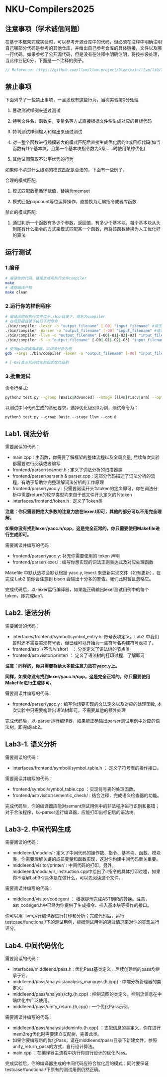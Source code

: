 # NKU-Compilers2025

## 注意事项（学术诚信问题）

在基于本框架完成实验时，可以参考开源仓库中的代码，但必须在注释中明确注明自己哪部分代码是参考的其他仓库，并给出自己参考仓库的具体链接，文件以及哪一行代码。如果参考了公开源代码，但是没有在注释中明确注明，将按抄袭处理，当此作业记0分，下面是一个注释的例子。

```cpp
// Reference: https://github.com/llvm/llvm-project/blob/main/llvm/lib/Transforms/Scalar/LICM.cpp line1-line37
```

## 禁止事项

下面列举了一些禁止事项，一旦发现有这些行为，当次实验按0分处理

1. 篡改测试样例来通过测试

2. 特判文件名，函数名，变量名等方式直接根据文件名生成对应的目标代码

3. 特判测试样例输入和输出来通过测试

4. 对一整个函数进行规模较大的模式匹配后直接生成优化后的ir或目标代码(如当函数有11个基本块，且第一个基本块指令数为5条......时使用某种优化)

5. 其他试图获取不公平优势的行为

如果你不清楚什么级别的模式匹配是合法的，下面有一些例子。

合理的模式匹配:

1. 模式匹配数组循环赋值，替换为memset

2. 模式匹配popcount等位运算操作，直接换为汇编指令或者库函数

禁止的模式匹配:

1. 通过判断一个函数有多少个参数，返回值，有多少个基本块，每个基本块从头到尾有什么指令的方式来模式匹配某一个函数，再将该函数替换为人工优化好的算法

## 运行测试

### 1.编译

```bash
# 编译你的代码，链接生成可执行文件compiler
make 
# 清除编译产物
make clean
```

### 2.运行你的样例程序

```bash
# 编译出的可执行文件位于./bin目录下，命名为compiler
# 在项目根目录下执行下列命令
./bin/compiler -lexer -o "output_filename" [-O0] "input_filename" #词法分析
./bin/compiler -parser -o "output_filename" [-O0] "input_filename" #语法分析
./bin/compiler -llvm -o "output_filename" [-O0|-O1|-O2|-O3] "input_filename" #中间代码生成
./bin/compiler -S -o "output_filename" [-O0|-O1|-O2|-O3] "input_filename" #目标代码生成

# 使用gdb调试编译器，以词法分析为例
gdb --args ./bin/compiler -lexer -o "output_filename" [-O0] "input_filename"

# [-Ox]表示代码优化阶段的优化级别
```

### 3.批量测试

命令行格式:

```bash
python3 test.py --group [Basic|Advanced] --stage [llvm|riscv|arm] --opt [0|1|2] 
```

以测试中间代码生成的基础要求，选择优化级别0为例，测试命令为：

```python3 test.py --group Basic --stage llvm --opt 0```

## Lab1. 词法分析

需要阅读的代码：

- main.cpp : 主函数，你需要了解框架的整体流程以及全局变量, 后续每次实验都需要进行阅读或者编写
- frontend/parser/scanner.h : 定义了词法分析的扫描器类
- frontend/parser/parser.h & parser.cpp : 这部分代码描述了词法分析的流程，有助于帮助你完整理解词法分析的工作原理
- frontend/parser/yacc.y : 只需要阅读开头%token的定义即可，你在词法分析中需要return的枚举类型均来自于该文件开头定义的%token
- interfaces/frontend/token.h : 定义了Token类

__注意：你只需要把绝大多数的注意力放在lexer.l即可，其他的部分可以不用完全理解。__

__如果你没有找到lexer/yacc.h/cpp，这是完全正常的，你只需要使用Makefile进行生成即可。__

需要阅读并编写的代码：

- frontend/parser/yacc.y: 补充你需要使用的 token 声明
- frontend/parser/lexer.l : 编写你想实现的词法正则表达式及对应处理函数

Makefile 中默认选项会默认根据 yacc.y, lexer.l 来更新实现文件（如有更新），在完成 Lab2 前你会注意到 bison 会输出十分多的警告。我们此时暂且忽略它。

完成代码后，以-lexer运行编译器，如果能正确输出lexer测试用例中的每个token，即完成lab1。

## Lab2. 语法分析

需要阅读的代码：

- interfaces/frontend/symbol/symbol_entry.h: 符号表项定义。Lab2 中我们暂时还不需要实现符号表，但已经可以开始为一些符号名构建符号表项了。
- frontend/ast/（不含/visitor） ： 分类定义了语法树的节点类
- frontend/ast/visitor/printer/ ： 定义了语法树的打印过程，了解即可

__注意：同样的，你只需要将绝大多数注意力放在yacc.y上。__

__同样，如果你没有找到lexer/yacc.h/cpp，这是完全正常的，你只需要使用Makefile进行生成即可。__

需要阅读并编写的代码：

- frontend/parser/yacc.y : 编写你想要实现的文法定义以及对应的处理函数, 本次实验中只需要构建出语法树即可，不需要其他的额外处理

完成代码后，以-parser运行编译器，如果能正确输出parser测试用例中对应的语法树，即完成lab2。

## Lab3-1. 语义分析

需要阅读的代码：

- interfaces/frontend/symbol/isymbol_table.h ： 定义了符号表的操作接口。

需要阅读并编写的代码：

- frontend/symbol/symbol_table.cpp ：实现符号表的处理函数。
- frontend/ast/visitor/sementic_check/ : 结合注释，完成语义检查器的功能。

完成代码后，你的编译器应能对semant测试用例中的非法程序进行识别和报错；对于合法程序，以-parser运行编译器，应能打印出标记后的语法树。

## Lab3-2. 中间代码生成

需要阅读的代码：

- middleend/module/ : 定义了中间代码的操作数、指令、基本块、函数、模块类，你需要理解关键的成员变量和函数实现，这对你构建中间代码至关重要。
- middleend/visitor/printer/ : 中间代码的打印。另外，middleend/module/ir_instruction.cpp中给出了ir指令的具体打印过程，如果你不理解Lab3-2具体是在做什么，可以先阅读这个文件。

需要阅读并编写的代码：

- middleend/visitor/codegen/ ： 根据提示完成AST到IR的转换。注意，ast_codegen.h中已经为你提供了生成指令、插入基本块等操作的接口。

你可以用-llvm运行编译器进行打印和分析；完成代码后，运行testcase/functional/下的测试用例，根据测试用例的通过情况来对你的实现进行评分。

## Lab4. 中间代码优化

需要阅读的代码：

- interfaces/middleend/pass.h : 优化Pass基类定义，后续创建新的pass均继承于它。
- middleend/pass/analysis/analysis_manager.{h,cpp} : 中端分析管理器的类定义。
- middleend/pass/analysis/cfg.{h,cpp} : 控制流图的类定义。控制流信息在中端优化中广泛使用。
- middleend/pass/unify_return.{h,cpp} : 一个优化Pass示例。

需要阅读并编写的代码：

- middleend/pass/analysis/dominfo.{h.cpp} ：支配信息的类定义，你在进行mem2reg优化时需要建立支配树，完善此类。
- 如果你要编写新的优化Pass，请在middleend/pass/目录下新建文件，参照unify_return_pass的方式，自行设计算法。
- main.cpp ：在编译器主流程中执行你自行设计的优化Pass。

完成实验后，你的编译器生成的中间代码应符合优化后的模式；同时要保证testcase/functional/下原有的测试用例仍然正确。
